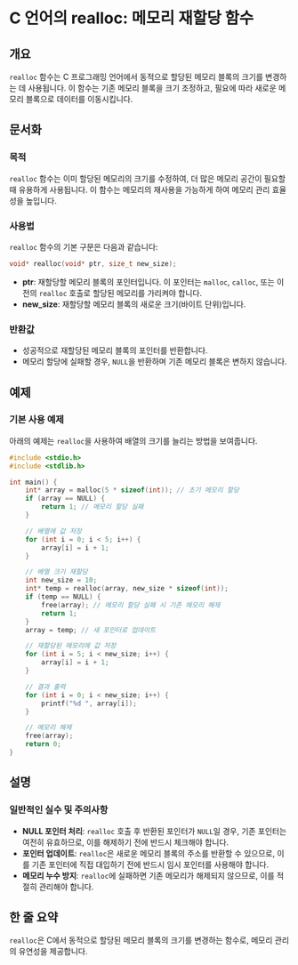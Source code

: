 <!--
Meta Description: # C 언어의 realloc: 메모리 재할당 함수 ## 개요 `realloc` 함수는 C 프로그래밍 언어에서 동적으로 할당된 메모리 블록의 크기를 변경하는 데 사용됩니다. 이 함수는 기존 메모리 블록을 크기 조정하고, 필요에 따라 새로운 메모리 블록으로 데이터를 이동시...
Meta Keywords: 메모리, realloc, int, array, 블록의
-->

# C 언어의 realloc: 메모리 재할당 함수

## 개요
`realloc` 함수는 C 프로그래밍 언어에서 동적으로 할당된 메모리 블록의 크기를 변경하는 데 사용됩니다. 이 함수는 기존 메모리 블록을 크기 조정하고, 필요에 따라 새로운 메모리 블록으로 데이터를 이동시킵니다.

## 문서화
### 목적
`realloc` 함수는 이미 할당된 메모리의 크기를 수정하여, 더 많은 메모리 공간이 필요할 때 유용하게 사용됩니다. 이 함수는 메모리의 재사용을 가능하게 하여 메모리 관리 효율성을 높입니다.

### 사용법
`realloc` 함수의 기본 구문은 다음과 같습니다:

```c
void* realloc(void* ptr, size_t new_size);
```

- **ptr**: 재할당할 메모리 블록의 포인터입니다. 이 포인터는 `malloc`, `calloc`, 또는 이전의 `realloc` 호출로 할당된 메모리를 가리켜야 합니다.
- **new_size**: 재할당할 메모리 블록의 새로운 크기(바이트 단위)입니다.

### 반환값
- 성공적으로 재할당된 메모리 블록의 포인터를 반환합니다.
- 메모리 할당에 실패할 경우, `NULL`을 반환하며 기존 메모리 블록은 변하지 않습니다.

## 예제
### 기본 사용 예제
아래의 예제는 `realloc`을 사용하여 배열의 크기를 늘리는 방법을 보여줍니다.

```c
#include <stdio.h>
#include <stdlib.h>

int main() {
    int* array = malloc(5 * sizeof(int)); // 초기 메모리 할당
    if (array == NULL) {
        return 1; // 메모리 할당 실패
    }

    // 배열에 값 저장
    for (int i = 0; i < 5; i++) {
        array[i] = i + 1;
    }

    // 배열 크기 재할당
    int new_size = 10;
    int* temp = realloc(array, new_size * sizeof(int));
    if (temp == NULL) {
        free(array); // 메모리 할당 실패 시 기존 메모리 해제
        return 1;
    }
    array = temp; // 새 포인터로 업데이트

    // 재할당된 메모리에 값 저장
    for (int i = 5; i < new_size; i++) {
        array[i] = i + 1;
    }

    // 결과 출력
    for (int i = 0; i < new_size; i++) {
        printf("%d ", array[i]);
    }

    // 메모리 해제
    free(array);
    return 0;
}
```

## 설명
### 일반적인 실수 및 주의사항
- **NULL 포인터 처리**: `realloc` 호출 후 반환된 포인터가 `NULL`일 경우, 기존 포인터는 여전히 유효하므로, 이를 해제하기 전에 반드시 체크해야 합니다.
- **포인터 업데이트**: `realloc`은 새로운 메모리 블록의 주소를 반환할 수 있으므로, 이를 기존 포인터에 직접 대입하기 전에 반드시 임시 포인터를 사용해야 합니다.
- **메모리 누수 방지**: `realloc`에 실패하면 기존 메모리가 해제되지 않으므로, 이를 적절히 관리해야 합니다.

## 한 줄 요약
`realloc`은 C에서 동적으로 할당된 메모리 블록의 크기를 변경하는 함수로, 메모리 관리의 유연성을 제공합니다.